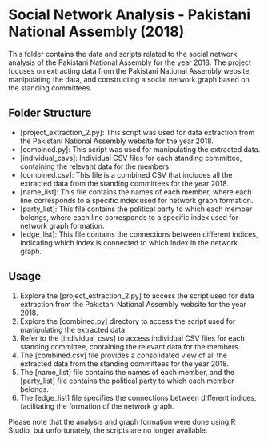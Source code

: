 # Social Network Analysis - Pakistani National Assembly (2018)

This folder contains the data and scripts related to the social network analysis of the Pakistani National Assembly for the year 2018. The project focuses on extracting data from the Pakistani National Assembly website, manipulating the data, and constructing a social network graph based on the standing committees.

## Folder Structure

- [project_extraction_2.py]: This script was used for data extraction from the Pakistani National Assembly website for the year 2018.
- [combined.py]: This script was used for manipulating the extracted data.
- [individual_csvs]: Individual CSV files for each standing committee, containing the relevant data for the members.
- [combined.csv]: This file is a combined CSV that includes all the extracted data from the standing committees for the year 2018.
- [name_list]: This file contains the names of each member, where each line corresponds to a specific index used for network graph formation.
- [party_list]: This file contains the political party to which each member belongs, where each line corresponds to a specific index used for network graph formation.
- [edge_list]: This file contains the connections between different indices, indicating which index is connected to which index in the network graph.

## Usage

1. Explore the [project_extraction_2.py] to access the script used for data extraction from the Pakistani National Assembly website for the year 2018.
2. Explore the [combined.py] directory to access the script used for manipulating the extracted data.
3. Refer to the [individual_csvs] to access individual CSV files for each standing committee, containing the relevant data for the members.
4. The [combined.csv] file provides a consolidated view of all the extracted data from the standing committees for the year 2018.
5. The [name_list] file contains the names of each member, and the [party_list] file contains the political party to which each member belongs.
6. The [edge_list] file specifies the connections between different indices, facilitating the formation of the network graph.

Please note that the analysis and graph formation were done using R Studio, but unfortunately, the scripts are no longer available.
